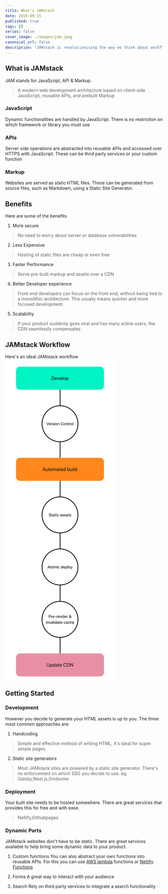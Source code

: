 ```yaml
---
title: What's JAMstack
date: 2019-09-15
published: true
tags: []
series: false
cover_image: ./images/jam.jpeg
canonical_url: false
description: "JAMstack is revolutionising the way we think about workflow by providing a simpler developer experience, better performance, lower cost and greater scalability."
---
```


## What is JAMstack  
JAM stands for JavaScript, API & Markup.

> A modern web development architecture based on client-side JavaScript, reusable APIs, and prebuilt Markup

### JavaScript
Dynamic functionalities are handled by JavaScript. There is no restriction on which framework or library you must use

### APIs
Server side operations are abstracted into reusable APIs and accessed over HTTPS with JavaScript. These can be third party services or your custom function

### Markup
Websites are served as static HTML files. These can be generated from source files, such as Markdown, using a Static Site Generator.

## Benefits
Here are some of the benefits
1. More secure
>No need to worry about server or database vulnerabilities

2. Less Expensive
>Hosting of static files are cheap or even free

3. Faster Performance
>Serve pre-built markup and assets over a CDN

4. Better Developer experience
>Front end developers can focus on the front end, without being tied to a monolithic architecture. This usually means quicker and more focused development.

5. Scalability
>If your product suddenly goes viral and has many active users, the CDN seamlessly compensates

## JAMstack Workflow
Here's an ideal JAMstack workflow
![](./images/jam_workflow.png)

## Getting Started
### Development
However you decide to generate your HTML assets is up to you. The three most common approaches are:
1. Handcoding
>Simple and effective method of writing HTML, it's ideal for super simple pages.

2. Static site generators
>Most JAMstack sites are powered by a static site generator. There's no enforcement on which SSG you decide to use.
eg. Gatsby,Next.js,Gridsome

### Deployment
Your built site needs to be hosted somewhere. There are great services that provides this for free and with ease.
> Netlify,Githubpages

### Dynamic Parts
JAMstack websites don't have to be static. There are great services available to help bring some dynamic data to your product.

1. Custom functions
You can also abstract your own functions into reusable APIs. For this you can use [AWS lambda](https://aws.amazon.com/lambda/features/) functions or [Netlify Functions](https://functions.netlify.com/examples/)

2. Forms
A great way to interact with your audience

3. Search
Rely on third party services to integrate a search functionality
